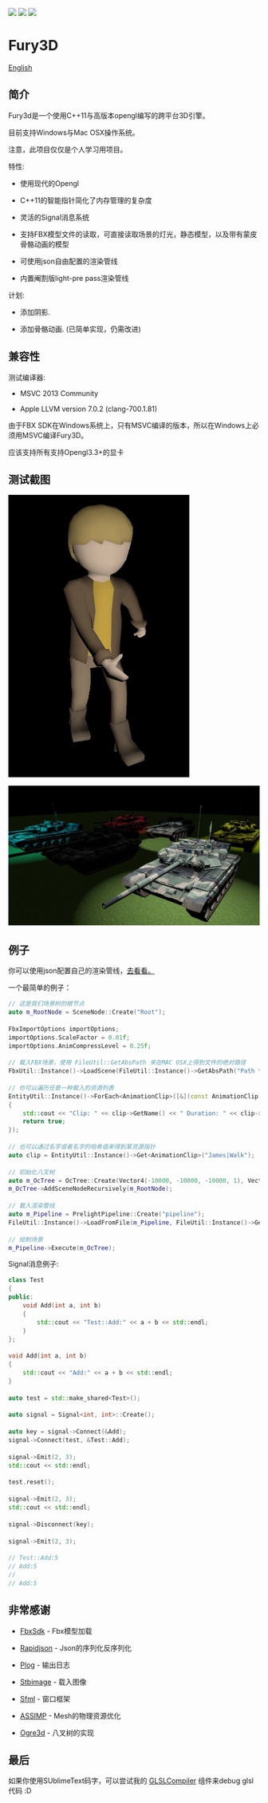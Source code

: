 ![](https://img.shields.io/badge/dev-v0.1.3-green.svg) ![](https://img.shields.io/badge/build-passing-green.svg) ![](https://img.shields.io/badge/license-MIT-blue.svg)

# Fury3D

[English](README.md)

## 简介

Fury3d是一个使用C++11与高版本opengl编写的跨平台3D引擎。

目前支持Windows与Mac OSX操作系统。

注意，此项目仅仅是个人学习用项目。

特性: 

* 使用现代的Opengl

* C++11的智能指针简化了内存管理的复杂度

* 灵活的Signal消息系统

* 支持FBX模型文件的读取，可直接读取场景的灯光，静态模型，以及带有蒙皮骨骼动画的模型

* 可使用json自由配置的渲染管线

* 内置阉割版light-pre pass渲染管线

计划:

* 添加阴影.

* 添加骨骼动画. (已简单实现，仍需改进)

## 兼容性

测试编译器: 

* MSVC 2013 Community

* Apple LLVM version 7.0.2 (clang-700.1.81)

由于FBX SDK在Windows系统上，只有MSVC编译的版本，所以在Windows上必须用MSVC编译Fury3D。

应该支持所有支持Opengl3.3+的显卡

## 测试截图

![骨骼动画](screenshots/skinAnim.jpg)

![动态光照](screenshots/dynamicLighting.jpg)

## 例子

你可以使用json配置自己的渲染管线，[去看看。](https://github.com/sindney/fury3d/blob/master/examples/bin/Resource/Pipeline/DefferedLighting.json)

一个最简单的例子： 

~~~~~~~~~~cpp
// 这是我们场景树的根节点
auto m_RootNode = SceneNode::Create("Root");

FbxImportOptions importOptions;
importOptions.ScaleFactor = 0.01f;
importOptions.AnimCompressLevel = 0.25f;

// 载入FBX场景，使用 FileUtil::GetAbsPath 来在MAC OSX上得到文件的绝对路径
FbxUtil::Instance()->LoadScene(FileUtil::Instance()->GetAbsPath("Path to fbx"), m_RootNode, importOptions);

// 你可以遍历任意一种载入的资源列表
EntityUtil::Instance()->ForEach<AnimationClip>([&](const AnimationClip::Ptr &clip) -> bool
{
	std::cout << "Clip: " << clip->GetName() << " Duration: " << clip->GetDuration() << std::endl;
	return true;
});

// 也可以通过名字或者名字的哈希值来得到某资源指针
auto clip = EntityUtil::Instance()->Get<AnimationClip>("James|Walk");

// 初始化八叉树
auto m_OcTree = OcTree::Create(Vector4(-10000, -10000, -10000, 1), Vector4(10000, 10000, 10000, 1), 2);
m_OcTree->AddSceneNodeRecursively(m_RootNode);

// 载入渲染管线
auto m_Pipeline = PrelightPipeline::Create("pipeline");
FileUtil::Instance()->LoadFromFile(m_Pipeline, FileUtil::Instance()->GetAbsPath("Path To Pipeline.json"));

// 绘制场景
m_Pipeline->Execute(m_OcTree);
~~~~~~~~~~

Signal消息例子: 

~~~~~~~~~~cpp
class Test
{
public:
	void Add(int a, int b)
	{
		std::cout << "Test::Add:" << a + b << std::endl;
	}
};

void Add(int a, int b)
{
	std::cout << "Add:" << a + b << std::endl;
}

auto test = std::make_shared<Test>();

auto signal = Signal<int, int>::Create();

auto key = signal->Connect(&Add);
signal->Connect(test, &Test::Add);

signal->Emit(2, 3);
std::cout << std::endl;

test.reset();

signal->Emit(2, 3);
std::cout << std::endl;

signal->Disconnect(key);

signal->Emit(2, 3);

// Test::Add:5
// Add:5
// 
// Add:5
~~~~~~~~~~

## 非常感谢

* [FbxSdk](http://www.autodesk.com/products/fbx/overview) - Fbx模型加载

* [Rapidjson](https://github.com/miloyip/rapidjson) - Json的序列化反序列化

* [Plog](https://github.com/SergiusTheBest/plog) - 输出日志

* [Stbimage](https://github.com/nothings/stb) - 载入图像

* [Sfml](http://www.sfml-dev.org) - 窗口框架

* [ASSIMP](https://github.com/assimp/assimp) - Mesh的物理资源优化

* [Ogre3d](http://www.ogre3d.org) - 八叉树的实现

## 最后

如果你使用SUblimeText码字，可以尝试我的 [GLSLCompiler](https://github.com/sindney/GLSLCompiler) 组件来debug glsl代码 :D
